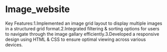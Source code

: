 # Image_website
Key Features:1.Implemented an image grid layout to display multiple images in a structured grid format.2.Integrated filtering &amp; sorting options for users to navigate through the image gallary efficiently.3.Developed a responsive design using HTML &amp; CSS to ensure optimal viewing across various devices.
